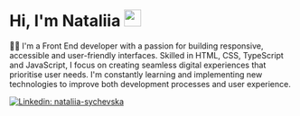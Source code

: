 # Hi, I'm Nataliia   <img src="https://media.giphy.com/media/hvRJCLFzcasrR4ia7z/giphy.gif" width="30px"/>

👩‍💻 I'm a Front End developer with a passion for building responsive, accessible and user-friendly interfaces. Skilled in HTML, CSS, TypeScript and JavaScript, I focus on creating seamless digital experiences that prioritise user needs. I'm constantly learning and implementing new technologies to improve both development processes and user experience.

[![Linkedin: nataliia-sychevska](https://img.shields.io/badge/nataliiasychevska-blue?style=flat-square&logo=Linkedin&logoColor=white&link=https://www.linkedin.com/in/nataliia-sychevska/)](https://www.linkedin.com/in/nataliia-sychevska/)
